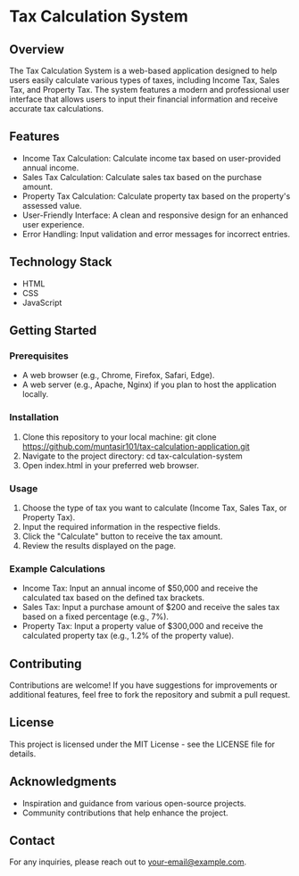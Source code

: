 # Tax Calculation System

## Overview
The Tax Calculation System is a web-based application designed to help users easily calculate various types of taxes, including Income Tax, Sales Tax, and Property Tax. The system features a modern and professional user interface that allows users to input their financial information and receive accurate tax calculations.

## Features
- Income Tax Calculation: Calculate income tax based on user-provided annual income.
- Sales Tax Calculation: Calculate sales tax based on the purchase amount.
- Property Tax Calculation: Calculate property tax based on the property's assessed value.
- User-Friendly Interface: A clean and responsive design for an enhanced user experience.
- Error Handling: Input validation and error messages for incorrect entries.

## Technology Stack
- HTML
- CSS
- JavaScript

## Getting Started

### Prerequisites
- A web browser (e.g., Chrome, Firefox, Safari, Edge).
- A web server (e.g., Apache, Nginx) if you plan to host the application locally.

### Installation
1. Clone this repository to your local machine:
   git clone https://github.com/muntasir101/tax-calculation-application.git
2. Navigate to the project directory:
   cd tax-calculation-system
3. Open index.html in your preferred web browser.

### Usage
1. Choose the type of tax you want to calculate (Income Tax, Sales Tax, or Property Tax).
2. Input the required information in the respective fields.
3. Click the "Calculate" button to receive the tax amount.
4. Review the results displayed on the page.

### Example Calculations
- Income Tax: Input an annual income of $50,000 and receive the calculated tax based on the defined tax brackets.
- Sales Tax: Input a purchase amount of $200 and receive the sales tax based on a fixed percentage (e.g., 7%).
- Property Tax: Input a property value of $300,000 and receive the calculated property tax (e.g., 1.2% of the property value).

## Contributing
Contributions are welcome! If you have suggestions for improvements or additional features, feel free to fork the repository and submit a pull request.

## License
This project is licensed under the MIT License - see the LICENSE file for details.

## Acknowledgments
- Inspiration and guidance from various open-source projects.
- Community contributions that help enhance the project.

## Contact
For any inquiries, please reach out to your-email@example.com.
